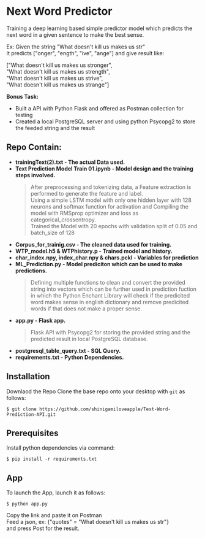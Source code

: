 # Next Word Predictor
Training a deep learning based simple predictor model which predicts the next word in a given sentence to make the best sense. <br> 

Ex: Given the string "What doesn't kill us makes us str"<br>
It predicts ["onger", "ength", "ive", "ange"] and give result like: <br>

["What doesn't kill us makes us stronger",<br>
"What doesn't kill us makes us strength",<br>
"What doesn't kill us makes us strive",<br>
"What doesn't kill us makes us strange"]<br>

**Bonus Task:**
* Built a API with Python Flask and offered as Postman collection for testing
* Created a local PostgreSQL server and using python Psycopg2 to store the feeded string and the result

## Repo Contain:
* **trainingText(2).txt - The actual Data used.**
* **Text Prediction Model Train 01.ipynb - Model design and the training steps involved.**
    >After preprocessing and tokenizing data, a Feature extraction is performed to generate the feature and label.<br>
Using a simple LSTM model with only one hidden layer with 128 neurons and softmax function for activation and Compiling the model with RMSprop optimizer and loss as categorical_crossentropy.<br>
Trained the Model with 20 epochs with validation split of 0.05 and batch_size of 128
* **Corpus_for_trainig.csv - The cleaned data used for training.**
* **WTP_model.h5 & WTPhistory.p - Trained model and history.**
* **char_index.npy, index_char.npy & chars.pckl - Variables for prediction**
* **ML_Prediction.py - Model prediciton which can be used to make predictions.**
    >Defining multiple functions to clean and convert the provided string into vectors which can be further used in prediction fuction in which the Python Enchant Library will check if the predicited word makes sense in english dictionary and remove predicited words if that does not make a proper sense.
* **app.py - Flask app.**
    >Flask API with Psycopg2 for storing the provided string and the predicted result in local PostgreSQL database.
* **postgresql_table_query.txt - SQL Query.**
* **requirements.txt - Python Dependencies.**

## Installation
Downlaod the Repo Clone the base repo onto your desktop with `git` as follows:
```
$ git clone https://github.com/shinigamiloveapple/Text-Word-Prediction-API.git
```
## Prerequisites
Install python dependencies via command:
```
$ pip install -r requirements.txt
```
## App
To launch the App, launch it as follows:
```
$ python app.py
```
Copy the link and paste it on Postman<br>
Feed a json, ex: {"quotes" = "What doesn't kill us makes us str"}<br>
and press Post for the result.








